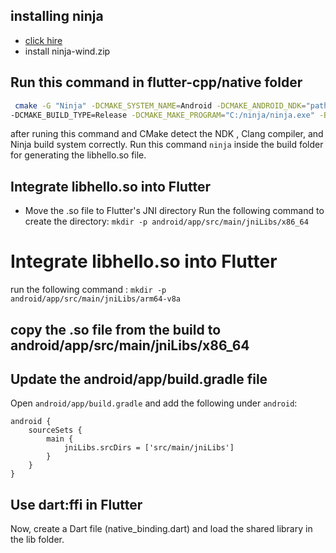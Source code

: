 ## installing ninja  
- [click hire ](https://github.com/ninja-build/ninja/releases)
- install ninja-wind.zip

## Run this command in flutter-cpp/native  folder
```bash 
 cmake -G "Ninja" -DCMAKE_SYSTEM_NAME=Android -DCMAKE_ANDROID_NDK="path/to/Android/Sdk/ndk/25.1.8937393" -DCMAKE_SYSTEM_VERSION=21 -DCMAKE_ANDROID_ARCH_ABI=x86_64  
-DCMAKE_BUILD_TYPE=Release -DCMAKE_MAKE_PROGRAM="C:/ninja/ninja.exe" -B build
```
after runing this command and CMake detect the NDK , Clang compiler, and Ninja build system correctly.
Run this command  ``` ninja ``` inside the build folder for generating the libhello.so file.

## Integrate libhello.so into Flutter
- Move the .so file to Flutter's JNI directory
Run the following command to create the directory:
``` mkdir -p android/app/src/main/jniLibs/x86_64 ```


# Integrate libhello.so into Flutter
run the following command : 
```mkdir -p android/app/src/main/jniLibs/arm64-v8a ```

## copy the .so file from the build to android/app/src/main/jniLibs/x86_64


##  Update the android/app/build.gradle file

Open ``` android/app/build.gradle ``` and add the following under ```android```:

```
android {
    sourceSets {
        main {
            jniLibs.srcDirs = ['src/main/jniLibs']
        }
    }
}

```

##  Use dart:ffi in Flutter

Now, create a Dart file (native_binding.dart) and load the shared library in the lib folder.

